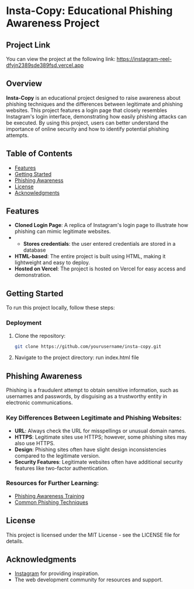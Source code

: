 # Insta-Copy: Educational Phishing Awareness Project

## Project Link

You can view the project at the following link: https://instagram-reel-dfvjn2389sde389fsd.vercel.app
## Overview

**Insta-Copy** is an educational project designed to raise awareness about phishing techniques and the differences between legitimate and phishing websites. This project features a login page that closely resembles Instagram's login interface, demonstrating how easily phishing attacks can be executed. By using this project, users can better understand the importance of online security and how to identify potential phishing attempts.

## Table of Contents

- [Features](#features)
- [Getting Started](#getting-started)
- [Phishing Awareness](#phishing-awareness)
- [License](#license)
- [Acknowledgments](#acknowledgments)

## Features

- **Cloned Login Page**: A replica of Instagram's login page to illustrate how phishing can mimic legitimate websites.
- - **Stores credentials**: the user entered credentials are stored in a database
- **HTML-based**: The entire project is built using HTML, making it lightweight and easy to deploy.
- **Hosted on Vercel**: The project is hosted on Vercel for easy access and demonstration.

## Getting Started

To run this project locally, follow these steps:

### Deployment

1. Clone the repository:
   ```bash
   git clone https://github.com/yourusername/insta-copy.git
   
2. Navigate to the project directory:
   run index.html file


## Phishing Awareness

Phishing is a fraudulent attempt to obtain sensitive information, such as usernames and passwords, by disguising as a trustworthy entity in electronic communications.

### Key Differences Between Legitimate and Phishing Websites:

- **URL**: Always check the URL for misspellings or unusual domain names.
- **HTTPS**: Legitimate sites use HTTPS; however, some phishing sites may also use HTTPS.
- **Design**: Phishing sites often have slight design inconsistencies compared to the legitimate version.
- **Security Features**: Legitimate websites often have additional security features like two-factor authentication.

### Resources for Further Learning:

- [Phishing Awareness Training](https://www.phishingtraining.com)
- [Common Phishing Techniques](https://www.phishingtechniques.com)

## License

This project is licensed under the MIT License - see the LICENSE file for details.

## Acknowledgments

- [Instagram](https://www.instagram.com) for providing inspiration.
- The web development community for resources and support.
